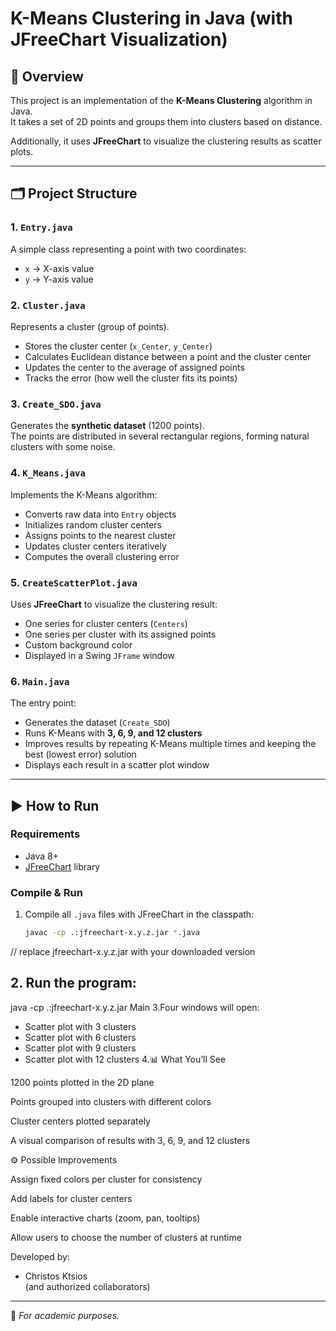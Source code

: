 
# K-Means Clustering in Java (with JFreeChart Visualization)

## 📌 Overview
This project is an implementation of the **K-Means Clustering** algorithm in Java.  
It takes a set of 2D points and groups them into clusters based on distance.

Additionally, it uses **JFreeChart** to visualize the clustering results as scatter plots.

---

## 🗂 Project Structure

### 1. `Entry.java`
A simple class representing a point with two coordinates:
- `x` → X-axis value  
- `y` → Y-axis value  

### 2. `Cluster.java`
Represents a cluster (group of points).
- Stores the cluster center (`x_Center`, `y_Center`)  
- Calculates Euclidean distance between a point and the cluster center  
- Updates the center to the average of assigned points  
- Tracks the error (how well the cluster fits its points)  

### 3. `Create_SDO.java`
Generates the **synthetic dataset** (1200 points).  
The points are distributed in several rectangular regions, forming natural clusters with some noise.

### 4. `K_Means.java`
Implements the K-Means algorithm:
- Converts raw data into `Entry` objects  
- Initializes random cluster centers  
- Assigns points to the nearest cluster  
- Updates cluster centers iteratively  
- Computes the overall clustering error  

### 5. `CreateScatterPlot.java`
Uses **JFreeChart** to visualize the clustering result:
- One series for cluster centers (`Centers`)  
- One series per cluster with its assigned points  
- Custom background color  
- Displayed in a Swing `JFrame` window  

### 6. `Main.java`
The entry point:
- Generates the dataset (`Create_SDO`)  
- Runs K-Means with **3, 6, 9, and 12 clusters**  
- Improves results by repeating K-Means multiple times and keeping the best (lowest error) solution  
- Displays each result in a scatter plot window  

---

## ▶️ How to Run

### Requirements
- Java 8+  
- [JFreeChart](https://www.jfree.org/jfreechart/) library  

### Compile & Run
1. Compile all `.java` files with JFreeChart in the classpath:
   ```bash
   javac -cp .:jfreechart-x.y.z.jar *.java
// replace jfreechart-x.y.z.jar with your downloaded version
## 2. Run the program:
java -cp .:jfreechart-x.y.z.jar Main
3.Four windows will open:
- Scatter plot with 3 clusters
- Scatter plot with 6 clusters
- Scatter plot with 9 clusters
- Scatter plot with 12 clusters
4.📊 What You’ll See

1200 points plotted in the 2D plane

Points grouped into clusters with different colors

Cluster centers plotted separately

A visual comparison of results with 3, 6, 9, and 12 clusters

⚙️ Possible Improvements

Assign fixed colors per cluster for consistency

Add labels for cluster centers

Enable interactive charts (zoom, pan, tooltips)

Allow users to choose the number of clusters at runtime


Developed by:
- Christos Ktsios  
(and authorized collaborators)

---

📌 *For academic purposes.*
